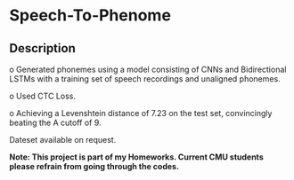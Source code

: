 # Speech-To-Phenome
## Description

o Generated phonemes using a model consisting of CNNs and Bidirectional LSTMs with a training set of speech recordings and unaligned phonemes.

o Used CTC Loss.

o Achieving a Levenshtein distance of 7.23 on the test set, convincingly beating the A cutoff of 9.

Dateset available on request.

**Note: This project is part of my Homeworks. Current CMU students please refrain from going through the codes.**
